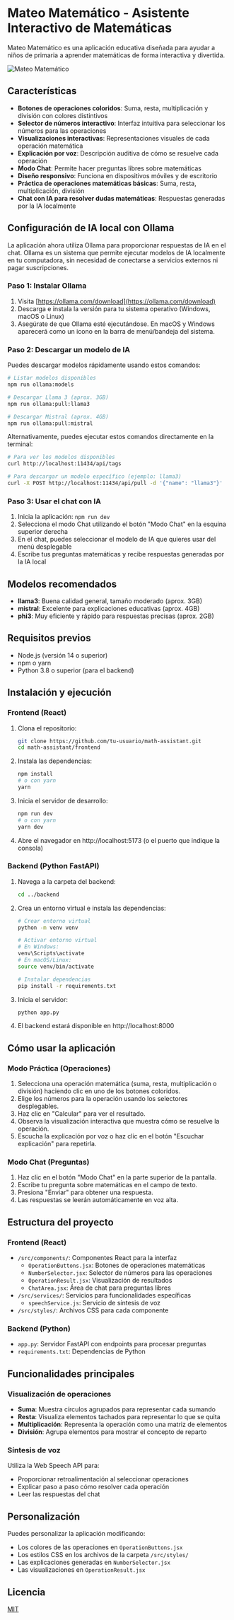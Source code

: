 # Mateo Matemático - Asistente Interactivo de Matemáticas

Mateo Matemático es una aplicación educativa diseñada para ayudar a niños de primaria a aprender matemáticas de forma interactiva y divertida.

![Mateo Matemático](./public/preview.png)

## Características

- **Botones de operaciones coloridos**: Suma, resta, multiplicación y división con colores distintivos
- **Selector de números interactivo**: Interfaz intuitiva para seleccionar los números para las operaciones
- **Visualizaciones interactivas**: Representaciones visuales de cada operación matemática
- **Explicación por voz**: Descripción auditiva de cómo se resuelve cada operación
- **Modo Chat**: Permite hacer preguntas libres sobre matemáticas
- **Diseño responsivo**: Funciona en dispositivos móviles y de escritorio
- **Práctica de operaciones matemáticas básicas**: Suma, resta, multiplicación, división
- **Chat con IA para resolver dudas matemáticas**: Respuestas generadas por la IA localmente

## Configuración de IA local con Ollama

La aplicación ahora utiliza Ollama para proporcionar respuestas de IA en el chat. Ollama es un sistema que permite ejecutar modelos de IA localmente en tu computadora, sin necesidad de conectarse a servicios externos ni pagar suscripciones.

### Paso 1: Instalar Ollama

1. Visita [https://ollama.com/download](https://ollama.com/download)
2. Descarga e instala la versión para tu sistema operativo (Windows, macOS o Linux)
3. Asegúrate de que Ollama esté ejecutándose. En macOS y Windows aparecerá como un icono en la barra de menú/bandeja del sistema.

### Paso 2: Descargar un modelo de IA

Puedes descargar modelos rápidamente usando estos comandos:

```bash
# Listar modelos disponibles
npm run ollama:models

# Descargar Llama 3 (aprox. 3GB)
npm run ollama:pull:llama3

# Descargar Mistral (aprox. 4GB)
npm run ollama:pull:mistral
```

Alternativamente, puedes ejecutar estos comandos directamente en la terminal:

```bash
# Para ver los modelos disponibles
curl http://localhost:11434/api/tags

# Para descargar un modelo específico (ejemplo: llama3)
curl -X POST http://localhost:11434/api/pull -d '{"name": "llama3"}'
```

### Paso 3: Usar el chat con IA

1. Inicia la aplicación: `npm run dev`
2. Selecciona el modo Chat utilizando el botón "Modo Chat" en la esquina superior derecha
3. En el chat, puedes seleccionar el modelo de IA que quieres usar del menú desplegable
4. Escribe tus preguntas matemáticas y recibe respuestas generadas por la IA local

## Modelos recomendados

- **llama3**: Buena calidad general, tamaño moderado (aprox. 3GB)
- **mistral**: Excelente para explicaciones educativas (aprox. 4GB)
- **phi3**: Muy eficiente y rápido para respuestas precisas (aprox. 2GB)

## Requisitos previos

- Node.js (versión 14 o superior)
- npm o yarn
- Python 3.8 o superior (para el backend)

## Instalación y ejecución

### Frontend (React)

1. Clona el repositorio:
   ```bash
   git clone https://github.com/tu-usuario/math-assistant.git
   cd math-assistant/frontend
   ```

2. Instala las dependencias:
   ```bash
   npm install
   # o con yarn
   yarn
   ```

3. Inicia el servidor de desarrollo:
   ```bash
   npm run dev
   # o con yarn
   yarn dev
   ```

4. Abre el navegador en http://localhost:5173 (o el puerto que indique la consola)

### Backend (Python FastAPI)

1. Navega a la carpeta del backend:
   ```bash
   cd ../backend
   ```

2. Crea un entorno virtual e instala las dependencias:
   ```bash
   # Crear entorno virtual
   python -m venv venv
   
   # Activar entorno virtual
   # En Windows:
   venv\Scripts\activate
   # En macOS/Linux:
   source venv/bin/activate
   
   # Instalar dependencias
   pip install -r requirements.txt
   ```

3. Inicia el servidor:
   ```bash
   python app.py
   ```

4. El backend estará disponible en http://localhost:8000

## Cómo usar la aplicación

### Modo Práctica (Operaciones)

1. Selecciona una operación matemática (suma, resta, multiplicación o división) haciendo clic en uno de los botones coloridos.
2. Elige los números para la operación usando los selectores desplegables.
3. Haz clic en "Calcular" para ver el resultado.
4. Observa la visualización interactiva que muestra cómo se resuelve la operación.
5. Escucha la explicación por voz o haz clic en el botón "Escuchar explicación" para repetirla.

### Modo Chat (Preguntas)

1. Haz clic en el botón "Modo Chat" en la parte superior de la pantalla.
2. Escribe tu pregunta sobre matemáticas en el campo de texto.
3. Presiona "Enviar" para obtener una respuesta.
4. Las respuestas se leerán automáticamente en voz alta.

## Estructura del proyecto

### Frontend (React)

- `/src/components/`: Componentes React para la interfaz
  - `OperationButtons.jsx`: Botones de operaciones matemáticas
  - `NumberSelector.jsx`: Selector de números para las operaciones
  - `OperationResult.jsx`: Visualización de resultados
  - `ChatArea.jsx`: Área de chat para preguntas libres
- `/src/services/`: Servicios para funcionalidades específicas
  - `speechService.js`: Servicio de síntesis de voz
- `/src/styles/`: Archivos CSS para cada componente

### Backend (Python)

- `app.py`: Servidor FastAPI con endpoints para procesar preguntas
- `requirements.txt`: Dependencias de Python

## Funcionalidades principales

### Visualización de operaciones

- **Suma**: Muestra círculos agrupados para representar cada sumando
- **Resta**: Visualiza elementos tachados para representar lo que se quita
- **Multiplicación**: Representa la operación como una matriz de elementos
- **División**: Agrupa elementos para mostrar el concepto de reparto

### Síntesis de voz

Utiliza la Web Speech API para:
- Proporcionar retroalimentación al seleccionar operaciones
- Explicar paso a paso cómo resolver cada operación
- Leer las respuestas del chat

## Personalización

Puedes personalizar la aplicación modificando:

- Los colores de las operaciones en `OperationButtons.jsx`
- Los estilos CSS en los archivos de la carpeta `/src/styles/`
- Las explicaciones generadas en `NumberSelector.jsx`
- Las visualizaciones en `OperationResult.jsx`

## Licencia

[MIT](LICENSE) 